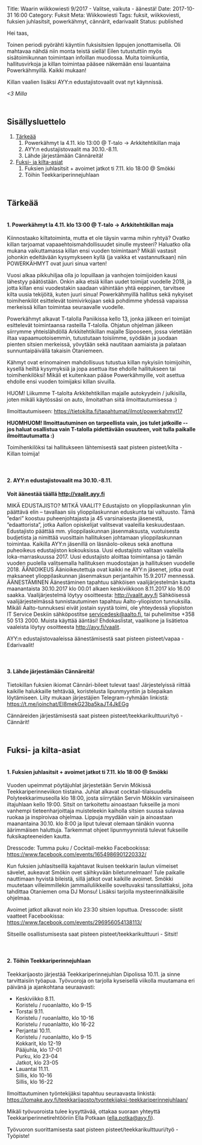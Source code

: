 Title: Waarin wiikkowiesti 9/2017 - Valitse, vaikuta - äänestä!
Date: 2017-10-31 16:00
Category: Fuksit
Meta: Wiikkowiesti
Tags: fuksit, wiikkoviesti, fuksien juhlasitsit, powerkähmyt, cännärit, edarivaalit
Status: published

Hei taas,

Toinen periodi pyörähti käyntiin fuksisitsien lippujen jonottamisella. Oli mahtavaa nähdä niin monta teistä siellä! Eilen tutustuttiin myös sisätoimikunnan toimintaan infoillan muodossa. Muita toimikuntia, hallitusvirkoja ja killan toimintaa pääsee näkemään ensi lauantaina Powerkähmyillä. Kaikki mukaan!

Killan vaalien lisäksi AYY:n edustajistovaalit ovat nyt käynnissä.

<em>&lt;3 Milla</em>

<h2><div id="contents" class="small box">&nbsp;</div>Sisällysluettelo</h2>

1. <a href="#tarkeaa">Tärkeää</a>
    1. Powerkähmyt la 4.11. klo 13:00 @ T-talo -> Arkkitehtikillan maja
    2. AYY:n edustajistovaalit ma 30.10.-8.11.
    3. Lähde järjestämään Cännäreitä!
2. <a href="#fktapahtumat">Fuksi- ja kilta-asiat</a>
	1. Fuksien juhlasitsit + avoimet jatkot ti 7.11. klo 18:00 @ Smökki
	2. Töihin Teekkariperinnejuhlaan


<h2><div id="tarkeaa" class="small box">&nbsp;</div>Tärkeää</h2>

<h4><div class="box leima">&nbsp;</div>1. Powerkähmyt la 4.11. klo 13:00 @ T-talo -> Arkkitehtikillan maja</h4>

Kiinnostaako kiltatoiminta, mutta et ole täysin varma mihin ryhtyä? Ovatko killan tarjoamat vapaaehtoismahdollisuudet sinulle mysteeri? Haluatko olla mukana vaikuttamassa killan ensi vuoden toimintaan? Mikäli vastasit johonkin edeltävään kysymykseen kyllä (ja vaikka et vastannutkaan) niin POWERKÄHMYT ovat juuri sinua varten!

Vuosi alkaa pikkuhiljaa olla jo lopuillaan ja vanhojen toimijoiden kausi lähestyy päätöstään. Onkin aika etsiä killan uudet toimijat vuodelle 2018, ja jotta killan ensi vuodestakin saadaan vähintään yhtä eeppinen, tarvitsee kilta uusia tekijöitä, kuten juuri sinua! Powerkähmyillä hallitus sekä nykyiset toimihenkilöt esittelevät toimivirkojaan sekä pohdimme yhdessä vapaissa merkeissä killan toimintaa seuraavalle vuodelle.

Powerkähmyt alkavat T-talolla Paniikissa kello 13, jonka jälkeen eri toimijat esittelevät toimintaansa rasteilla T-talolla. Ohjatun ohjelman jälkeen siirrymme yhteislähdöllä Arkkitehtikillan majalle Sipooseen, jossa vietetään iltaa vapaamuotoisemmin, tutustutaan toisiimme, syödään ja juodaan pienten sitsien merkeissä, yövytään sekä nautitaan aamiaista ja palataan sunnuntaipäivällä takaisin Otaniemeen.

Kähmyt ovat erinomainen mahdollisuus tutustua killan nykyisiin toimijoihin, kysellä heiltä kysymyksiä ja jopa asettua itse ehdolle hallitukseen tai toimihenkilöksi! Mikäli et kuitenkaan pääse Powerkähmyille, voit asettua ehdolle ensi vuoden toimijaksi killan sivuilla.

HUOM! Liikumme T-talolta Arkkitehtikillan majalle autokyydein / julkisilla, joten mikäli käytössäsi on auto, ilmoitathan siitä ilmoittautumisessa :)

Ilmoittautumiseen: <https://tietokilta.fi/tapahtumat/ilmot/powerkahmyt17>

<b>HUOMHUOM! Ilmoittautuminen on tarpeellista vain, jos tulet jatkoille -- jos haluat osallistua vain T-talolla pidettävään osuuteen, voit tulla paikalle ilmoittautumatta :)</b>

<div class="piste kilta">Toimihenkilöksi tai hallitukseen lähtemisestä saat pisteen pisteet/kilta - Killan toimija!</div>

<br/>

<h4><div class="box leima">&nbsp;</div>2. AYY:n edustajistovaalit ma 30.10.-8.11.</h4>

<b>Voit äänestää täällä <http://vaalit.ayy.fi></b>

MIKÄ EDUSTAJISTO? MITKÄ VAALIT?
Edustajisto on ylioppilaskunnan ylin päättävä elin – tavallaan siis ylioppilaskunnan eduskunta tai valtuusto. Tämä ”edari” koostuu puheenjohtajasta ja 45 varsinaisesta jäsenestä, ”edaattorista”, jotka Aallon opiskelijat valitsevat vaaleilla keskuudestaan. Edustajisto päättää mm. ylioppilaskunnan jäsenmaksusta, vuotuisesta budjetista ja nimittää vuosittain hallituksen johtamaan ylioppilaskunnan toimintaa. Kaikilla AYY:n jäsenillä on läsnäolo-oikeus sekä anottuna puheoikeus edustajiston kokouksissa. Uusi edustajisto valitaan vaaleilla loka-marraskuussa 2017. Uusi edustajisto aloittaa toimintansa jo tämän vuoden puolella valitsemalla hallituksen muodostajan ja hallituksen vuodelle 2018.
ÄÄNIOIKEUS
Äänioikeutettuja ovat kaikki ne AYY:n jäsenet, jotka ovat maksaneet ylioppilaskunnan jäsenmaksun perjantaihin 15.9.2017 mennessä.
ÄÄNESTÄMINEN
Äänestäminen tapahtuu sähköisen vaalijärjestelmän kautta maanantaista 30.10.2017 klo 00.01 alkaen keskiviikkoon 8.11.2017 klo 16.00 saakka.
Vaalijärjestelmä löytyy osoitteesta: <http://vaalit.ayy.fi>
Sähköisessä vaalijärjestelmässä tunnistautuminen tapahtuu Aalto-yliopiston tunnuksilla. Mikäli Aalto-tunnuksesi eivät jostain syystä toimi, ole yhteydessä yliopiston IT Service Deskiin sähköpostitse servicedesk@aalto.fi, tai puhelimitse +358 50 513 2000.
Muista käyttää ääntäsi!
Ehdokaslistat, vaalikone ja lisätietoa vaaleista löytyy osoitteesta <http://ayy.fi/vaalit>.

<div class="piste vapaa">AYY:n edustajistovaaleissa äänestämisestä saat pisteen pisteet/vapaa - Edarivaalit!</div>

<br/>

<h4><div class="box leima">&nbsp;</div>3. Lähde järjestämään Cännäreitä!</h4>

Tietokillan fuksien ikiomat Cännäri-bileet tulevat taas! Järjestelyissä riittää kaikille halukkaille tehtävää, koristelusta lipunmyyntiin ja bilepaikan löytämiseen. Liity mukaan järjestäjien Telegram-ryhmään linkistä: <https://t.me/joinchat/EI8mekG23ba5kaJT4JkEGg>

<div class="piste tyo">Cännäreiden järjestämisestä saat pisteen pisteet/teekkarikulttuuri/työ - Cännärit!</div>

<h2><div id="fktapahtumat" class="small box">&nbsp;</div>Fuksi- ja kilta-asiat</h2>

<h4><div class="box leima">&nbsp;</div>1. Fuksien juhlasitsit + avoimet jatkot ti 7.11. klo 18:00 @ Smökki</h4>

Vuoden upeimmat pöytäjuhlat järjestetään Servin Mökissä Teekkariperinneviikon tiistaina. Juhlat alkavat cocktail-tilaisuudella Polyteekkarimuseolla klo 18:00, josta siirrytään Servin Mökkiin varsinaiseen iltajuhlaan kello 19:00. Sitsit on tarkoitettu ainoastaan fukseille ja moni vanhempi tieteenharjoittaja muisteleekin kaiholla sitsien suussa sulavaa ruokaa ja inspiroivaa ohjelmaa. Lippuja myydään vain ja ainoastaan maanantaina 30.10. klo 8:00 ja liput tulevat olemaan tänäkin vuonna äärimmäisen haluttuja. Tarkemmat ohjeet lipunmyynnistä tulevat fukseille fuksikapteeneiden kautta. 

Dresscode: Tumma puku / Cocktail-mekko
Facebookissa: <https://www.facebook.com/events/1654986901220332/>

Kun fuksien juhlasitseillä kajahtavat Ikuisen teekkarin laulun viimeiset sävelet, aukeavat Smökin ovet säihkyvään biletunnelmaan! Tule paikalle nauttimaan hyvistä bileistä, sillä jatkot ovat kaikille avoimet. Smökki muutetaan villeimmillekin jammailuliikkeille soveltuvaksi tanssilattiaksi, joita tahdittaa Otaniemen oma DJ Monsu! Lisäksi tarjolla mysteerinnälkäisille ohjelmaa.

Avoimet jatkot alkavat noin klo 23:30 sitsien loputtua.
Dresscode: siistit vaatteet
Facebookissa: <https://www.facebook.com/events/296956054138113/>

<div class="piste teekkarikulttuuri">Sitseille osallistumisesta saat pisteen pisteet/teekkarikulttuuri - Sitsit!</div>

<br/>

<h4><div class="box leima">&nbsp;</div>2. Töihin Teekkariperinnejuhlaan</h4>

Teekkarijaosto järjestää Teekkariperinnejuhlan Dipolissa 10.11. ja sinne tarvittaisiin työapua. Työvuoroja on tarjolla kyseisellä viikolla muutamana eri päivänä ja ajankohtana seuraavasti:
 
* Keskiviikko 8.11.<br>
	Koristelu / ruoanlaitto, klo 9-15
* Torstai 9.11.<br>
	Koristelu / ruoanlaitto, klo 10-16<br>
	Koristelu / ruoanlaitto, klo 16-22
* Perjantai 10.11.<br>
	Koristelu / ruoanlaitto, klo 9-15<br>
	Kokkarit, klo 12-19<br>
	Pääjuhla, klo 17-01<br>
	Purku, klo 23-04<br>
	Jatkot, klo 23-05
* Lauantai 11.11.<br>
	Sillis, klo 10-16<br>
	Sillis, klo 16-22
 
Ilmoittautuminen työntekijäksi tapahtuu seuraavasta linkistä:
<https://lomake.ayy.fi/teekkarijaosto/tyontekijaksi-teekkariperinnejuhlaan/>
 
Mikäli työvuoroista tulee kysyttävää, ottakaa suoraan yhteyttä Teekkariperinnetirehtööriin Ella Potkaan (ella.potka@ayy.fi).

<div class="piste tyo">Työvuoron suorittamisesta saat pisteen pisteet/teekkarikulttuuri/työ - Työpiste!</div>
